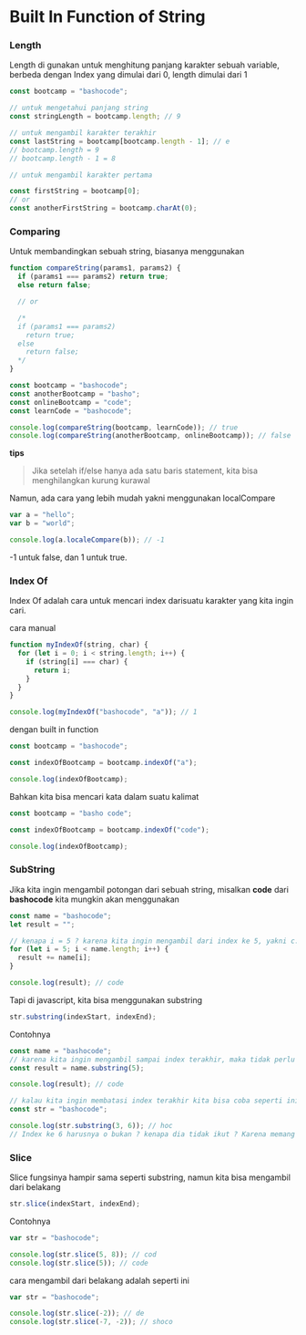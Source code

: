 # Built In Function of String

### Length

Length di gunakan untuk menghitung panjang karakter sebuah variable, berbeda dengan Index yang dimulai dari 0, length dimulai dari 1

```javascript
const bootcamp = "bashocode";

// untuk mengetahui panjang string
const stringLength = bootcamp.length; // 9

// untuk mengambil karakter terakhir
const lastString = bootcamp[bootcamp.length - 1]; // e
// bootcamp.length = 9
// bootcamp.length - 1 = 8

// untuk mengambil karakter pertama

const firstString = bootcamp[0];
// or
const anotherFirstString = bootcamp.charAt(0);
```

### Comparing

Untuk membandingkan sebuah string, biasanya menggunakan

```javascript
function compareString(params1, params2) {
  if (params1 === params2) return true;
  else return false;

  // or

  /*
  if (params1 === params2)
    return true;
  else
    return false;
  */
}

const bootcamp = "bashocode";
const anotherBootcamp = "basho";
const onlineBootcamp = "code";
const learnCode = "bashocode";

console.log(compareString(bootcamp, learnCode)); // true
console.log(compareString(anotherBootcamp, onlineBootcamp)); // false
```

**tips**

> Jika setelah if/else hanya ada satu baris statement, kita bisa menghilangkan kurung kurawal

Namun, ada cara yang lebih mudah yakni menggunakan localCompare

```javascript
var a = "hello";
var b = "world";

console.log(a.localeCompare(b)); // -1
```

-1 untuk false, dan 1 untuk true.

### Index Of

Index Of adalah cara untuk mencari index darisuatu karakter yang kita ingin cari.

cara manual

```javascript
function myIndexOf(string, char) {
  for (let i = 0; i < string.length; i++) {
    if (string[i] === char) {
      return i;
    }
  }
}

console.log(myIndexOf("bashocode", "a")); // 1
```

dengan built in function

```javascript
const bootcamp = "bashocode";

const indexOfBootcamp = bootcamp.indexOf("a");

console.log(indexOfBootcamp);
```

Bahkan kita bisa mencari kata dalam suatu kalimat

```javascript
const bootcamp = "basho code";

const indexOfBootcamp = bootcamp.indexOf("code");

console.log(indexOfBootcamp);
```

### SubString

Jika kita ingin mengambil potongan dari sebuah string, misalkan **code** dari **bashocode** kita mungkin akan menggunakan

```javascript
const name = "bashocode";
let result = "";

// kenapa i = 5 ? karena kita ingin mengambil dari index ke 5, yakni c.
for (let i = 5; i < name.length; i++) {
  result += name[i];
}

console.log(result); // code
```

Tapi di javascript, kita bisa menggunakan substring

```javascript
str.substring(indexStart, indexEnd);
```

Contohnya

```javascript
const name = "bashocode";
// karena kita ingin mengambil sampai index terakhir, maka tidak perlu mengisi parameter kedua
const result = name.substring(5);

console.log(result); // code

// kalau kita ingin membatasi index terakhir kita bisa coba seperti ini
const str = "bashocode";

console.log(str.substring(3, 6)); // hoc
// Index ke 6 harusnya o bukan ? kenapa dia tidak ikut ? Karena memang index terakhir tidak akan di tampilkan
```

### Slice

Slice fungsinya hampir sama seperti substring, namun kita bisa mengambil dari belakang

```javascript
str.slice(indexStart, indexEnd);
```

Contohnya

```javascript
var str = "bashocode";

console.log(str.slice(5, 8)); // cod
console.log(str.slice(5)); // code
```

cara mengambil dari belakang adalah seperti ini

```javascript
var str = "bashocode";

console.log(str.slice(-2)); // de
console.log(str.slice(-7, -2)); // shoco
```
